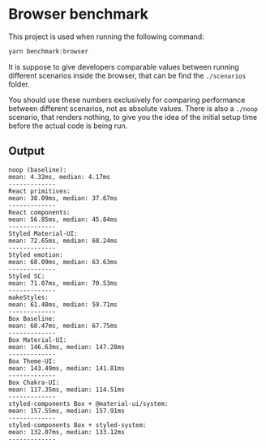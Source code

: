 # Browser benchmark

This project is used when running the following command:

```sh
yarn benchmark:browser
```

It is suppose to give developers comparable values between running different scenarios inside the browser, that can be find the `./scenarios` folder.

You should use these numbers exclusively for comparing performance between different scenarios, not as absolute values. There is also a `./noop` scenario, that renders nothing, to give you the idea of the initial setup time before the actual code is being run.

## Output

```
noop (baseline):
mean: 4.32ms, median: 4.17ms
-------------
React primitives:
mean: 38.09ms, median: 37.67ms
-------------
React components:
mean: 56.85ms, median: 45.84ms
-------------
Styled Material-UI:
mean: 72.65ms, median: 68.24ms
-------------
Styled emotion:
mean: 68.09ms, median: 63.63ms
-------------
Styled SC:
mean: 71.07ms, median: 70.53ms
-------------
makeStyles:
mean: 61.48ms, median: 59.71ms
-------------
Box Baseline:
mean: 68.47ms, median: 67.75ms
-------------
Box Material-UI:
mean: 146.63ms, median: 147.28ms
-------------
Box Theme-UI:
mean: 143.49ms, median: 141.81ms
-------------
Box Chakra-UI:
mean: 117.35ms, median: 114.51ms
-------------
styled-components Box + @material-ui/system:
mean: 157.55ms, median: 157.91ms
-------------
styled-components Box + styled-system:
mean: 132.07ms, median: 133.12ms
-------------
```
